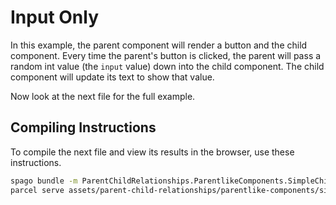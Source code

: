 # Input Only

In this example, the parent component will render a button and the child component. Every time the parent's button is clicked, the parent will pass a random int value (the `input` value) down into the child component. The child component will update its text to show that value.

Now look at the next file for the full example.

## Compiling Instructions

To compile the next file and view its results in the browser, use these instructions.

```bash
spago bundle -m ParentChildRelationships.ParentlikeComponents.SimpleChild.InputOnly -t assets/parent-child-relationships/parentlike-components/simple-child/parent-input-only.js
parcel serve assets/parent-child-relationships/parentlike-components/simple-child/parent-input-only.html -o parent-input-only--parcelified.html --open
```
